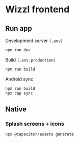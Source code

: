 # Wizzl frontend


## Run app

Development server `(.env)`
```bash
npm run dev
```

Build `(.env.production)`
```bash
npm run build
```

Android sync
```bash
npm run build
npx cap sync
```

## Native

### Splash screens + icons

```bash
npx @capacitor/assets generate
```